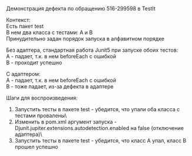 Демонстрация дефекта по обращению 516-299598 в TestIt

Контекст:\
Есть пакет test\
В нем два класса с тестами: A и B\
Принудительно задан порядок запуска в алфавитном порядке 

Без адаптера, стандартная работа Junit5 при запуске обоих тестов:\
A - падает, т.к. в нем beforeEach с ошибкой\
B - проходит успешно

С адаптером:\
A - падает, т.к. в нем beforeEach с ошибкой\
B - тоже падает, из-за дефекта в адаптере

Шаги для воспроизведения:
1. Запустить тесты в пакете test - убедится, что упали оба класса с тестами провалены\
2. Изменить в pom.xml аргумент запуска -Djunit.jupiter.extensions.autodetection.enabled на false (отключение адаптера)\
3. Запустить тесты в пакете test - убедится, что класс A упал, класс B прошел успешно